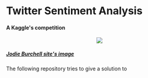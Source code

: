 <h1> Twitter Sentiment Analysis </h1>
<h4> A Kaggle's competition </h4>

<center><img src="http://t-redactyl.io/figure/Vader_1.jpg"></img> </center>
<h5><a href="http://t-redactyl.io/">Jodie Burchell site's image</a></h5>

<p>The following repository tries to give a solution to </p>

